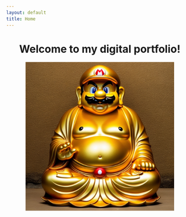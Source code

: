 ```yaml
---
layout: default
title: Home
---
```


<center><h1>Welcome to my digital portfolio!</h1></center>
<center><img src="./assets/gallery/art/00185-8-Euler_a-juggernautXL_version2-1024x1024.png" width="400" height="auto">
</center>
